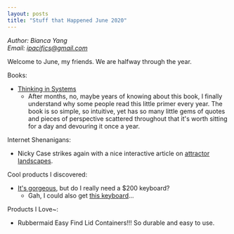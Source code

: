 ```yaml
---
layout: posts
title: "Stuff that Happened June 2020"
---
```

*Author: Bianca Yang*<br>
*Email: <a href="mailto:ipacifics@gmail.com?subject=Hello from the XDRT Blog">ipacifics@gmail.com</a>*<br>

Welcome to June, my friends. We are halfway through the year.

Books:
* [Thinking in Systems](https://www.amazon.com/Thinking-Systems-Donella-H-Meadows/dp/1603580557)
  * After months, no, maybe years of knowing about this book, I finally
  understand why some people read this little primer every year. The book is
  so simple, so intuitive, yet has so many little gems of quotes and pieces of
  perspective scattered throughout that it's worth sitting for a day and
  devouring it once a year.


Internet Shenanigans:
* Nicky Case strikes again with a nice interactive article on
[attractor landscapes](https://ncase.me/attractors/).

Cool products I discovered:
* [It's gorgeous](https://sonderdesign.com), but do I really need a $200
keyboard?
  * Gah, I could also get [this keyboard](https://waytools.com)...

Products I Love~:
* Rubbermaid Easy Find Lid Containers!!! So durable and easy to use.

